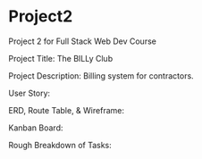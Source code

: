 # Project2
Project 2 for Full Stack Web Dev Course

Project Title:
The BILLy Club

Project Description:
Billing system for contractors. 

User Story:


ERD, Route Table, & Wireframe:


Kanban Board:


Rough Breakdown of Tasks: